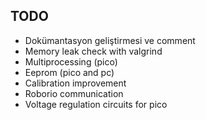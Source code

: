 ## TODO
 * Dokümantasyon geliştirmesi ve comment
 * Memory leak check with valgrind
 * Multiprocessing (pico)
 * Eeprom (pico and pc)
 * Calibration improvement
 * Roborio communication
 * Voltage regulation circuits for pico
